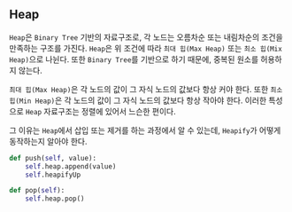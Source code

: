 
## Heap

`Heap`은 `Binary Tree` 기반의 자료구조로, 각 노드는 오름차순 또는 내림차순의 조건을 만족하는 구조를 가진다. `Heap`은 위 조건에 따라 `최대 힙(Max Heap)` 또는 `최소 힙(Mix Heap)`으로 나뉜다. 또한 `Binary Tree`를 기반으로 하기 때문에, 중복된 원소를 허용하지 않는다. 

`최대 힙(Max Heap)`은 각 노드의 값이 그 자식 노드의 값보다 항상 커야 한다. 또한 `최소 힙(Min Heap)`은 각 노드의 값이 그 자식 노드의 값보다 항상 작아야 한다. 이러한 특성으로 `Heap` 자료구조는 정렬에 있어서 느슨한 편이다. 

그 이유는 `Heap`에서 삽입 또는 제거를 하는 과정에서 알 수 있는데, `Heapify`가 어떻게 동작하는지 알아야 한다.

```python
def push(self, value):
	self.heap.append(value)
	self.heapifyUp

def pop(self):
	self.heap.pop()
	
```